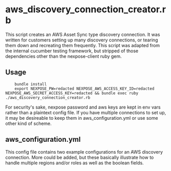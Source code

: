 # aws_discovery_connection_creator.rb
This script creates an AWS Asset Sync type discovery connection. It was written for customers setting up many discovery connections, or tearing them down and recreating them frequently. This script was adapted from the internal cucumber testing framework, but stripped of those dependencies other than the nexpose-client ruby gem.
## Usage
		bundle install
		export NEXPOSE_PW=redacted NEXPOSE_AWS_ACCESS_KEY_ID=redacted NEXPOSE_AWS_SECRET_ACCESS_KEY=redacted && bundle exec ruby ./aws_discovery_connection_creator.rb
For security's sake, nexpose password and aws keys are kept in env vars rather than a plaintext config file. If you have multiple connections to set up, it may be desireable to keep them in aws_configuration.yml or use some other kind of scheme.
## aws_configuration.yml
This config file contains two example configurations for an AWS discovery connection. More could be added, but these basically illustrate how to handle multiple regions and/or roles as well as the boolean fields.